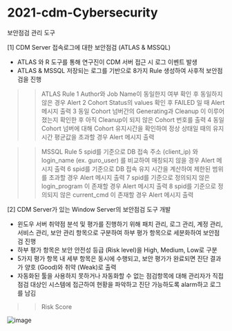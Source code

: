 # 2021-cdm-Cybersecurity
보안점검 관리 도구

[1] CDM Server 접속로그에 대한 보안점검 (ATLAS & MSSQL)
- ATLAS 와 R 도구를 통해 연구진이 CDM 서버 접근 시 로그 이벤트 발생
- ATLAS & MSSQL 저장되는 로그를 기반으로 8가지 Rule 생성하여 사후적 보안점검을 진행

>> ATLAS Rule
	1	Author와 Job Name이 동일한지 여부 확인 후 동일하지 않은 경우 Alert
	2	Cohort Status의 values 확인 후 FAILED 일 때 Alert 메시지 출력
	3	동일 Cohort 넘버간의 Generating과 Cleanup 이 이루어졌는지 확인한 후 아직 Cleanup이 되지 않은 Cohort 번호를 출력
	4	동일 Cohort 넘버에 대해 Cohort 유지시간을 확인하여 정상 상태일 때의 유지 시간 평균값을 초과할 경우 Alert 메시지 출력
  
>> MSSQL Rule
	5	spid를 기준으로 DB 접속 주소 (client_ip) 와 login_name (ex. guro_user) 를 비교하여 매칭되지 않을 경우 Alert 메시지 출력
	6	spid를 기준으로 DB 접속 유지 시간을 계산하여 제한된 범위를 초과할 경우 Alert 메시지 출력
	7	spid를 기준으로 정의되지 않은 login_program 이 존재할 경우 Alert 메시지 출력
	8	spid를 기준으로 정의되지 않은 current_cmd 이 존재할 경우 Alert 메시지 출력

[2] CDM Server가 있는 Window Server의 보안점검 도구 개발
- 윈도우 서버 취약점 분석 및 평가를 진행하기 위해 패치 관리, 로그 관리, 계정 관리, 서비스 관리, 보안 관리 항목으로 구분하여 하부 평가 항목으로 세분화하여 보안점검 진행
- 하부 평가 항목은 보안 안전성 등급 (Risk level)을 High, Medium, Low로 구분
- 5가지 평가 항목 내 세부 항목은 동시에 수행되고, 보안 평가가 완료되면 진단 결과가 양호 (Good)와 취약 (Weak)로 출력
- 자동화된 툴을 사용하지 못하거나 자동화할 수 없는 점검항목에 대해 관리자가 직접 점검 대상인 시스템에 접근하여 현황을 파악하고 진단 가능하도록 alarm하고 로그를 남김

>> Risk Score

![image](https://user-images.githubusercontent.com/78719287/140642469-18f23ccf-9baa-4ac6-816a-73fd8dbb9c88.png)

